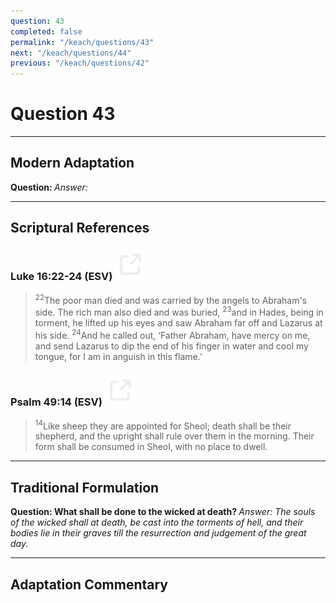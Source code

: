 ```yaml
---
question: 43
completed: false
permalink: "/keach/questions/43"
next: "/keach/questions/44"
previous: "/keach/questions/42"
---
```

# Question 43
---
## Modern Adaptation
<strong>
    Question:
</strong>

<em>
    Answer:
</em>

---
## Scriptural References
### Luke 16:22-24 (ESV) <a href="https://biblegateway.com/passage/?search=Luke+16%3A22-24&version=ESV"><img src="/assets/svg/link.svg"/></a>
> <sup>22</sup>The poor man died and was carried by the angels to Abraham's side. The rich man also died and was buried,
> <sup>23</sup>and in Hades, being in torment, he lifted up his eyes and saw Abraham far off and Lazarus at his side.
> <sup>24</sup>And he called out, ‘Father Abraham, have mercy on me, and send Lazarus to dip the end of his finger in water and cool my tongue, for I am in anguish in this flame.’

### Psalm 49:14 (ESV) <a href="https://biblegateway.com/passage/?search=Psalm+49%3A14&version=ESV"><img src="/assets/svg/link.svg"/></a>
> <sup>14</sup>Like sheep they are appointed for Sheol; death shall be their shepherd, and the upright shall rule over them in the morning. Their form shall be consumed in Sheol, with no place to dwell.

---
## Traditional Formulation
<strong>
    Question: What shall be done to the wicked at death?
</strong>

<em>
    Answer: The souls of the wicked shall at death, be cast into the torments of hell, and their bodies lie in their graves till the resurrection and judgement of the great day.
</em>

---
## Adaptation Commentary
